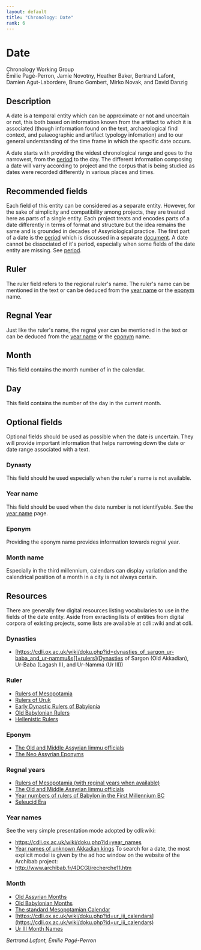 ```yaml
---
layout: default
title: "Chronology: Date"
rank: 6
---
```


# Date
Chronology Working Group   
Émilie Pagé-Perron, Jamie Novotny, Heather Baker, Bertrand Lafont, Damien Agut-Labordere, Bruno Gombert, Mirko Novak, and David Danzig  
     
## Description
A date is a temporal entity which can be approximate or not and uncertain or not, this both based on information known from the artifact to which it is associated (though information found on the text, archaeological find context, and palaeographic and artifact typology infomation) and to our general understanding of the time frame in which the specific date occurs.   
  
A date starts with providing the widest chronological range and goes to the narrowest, from the [period](chronology_period.html) to the day. The different information composing a date will varry according to project and the corpus that is being studied as dates were recorded differently in various places and times. 

## Recommended fields
Each field of this entity can be considered as a separate entity. However, for the sake of simplicity and compatibility among projects, they are treated here as parts of a single entity. Each project treats and encodes parts of a date differently in terms of format and structure but the idea remains the same and is grounded in decades of Assyriological practice. The first part of a date is the [period](chronology_period.html) which is discussed in a separate [document](chronology_period.html). A date cannot be dissociated of it's period, especially when some fields of the date entity are missing. See [period](chronology_period.html).

## Ruler
The ruler field refers to the regional ruler's name. The ruler's name can be mentioned in the text or can be deduced from the [year name](chronology_year_name.html) or the [eponym](#eponym) name.

## Regnal Year
Just like the ruler's name, the regnal year can be mentioned in the text or can be deduced from the [year name](chronology_year_name.html) or the [eponym](#eponym) name.

## Month
This field contains the month number of in the calendar. 

## Day
This field contains the number of the day in the current month.

## Optional fields
Optional fields should be used as possible when the date is uncertain. They will provide important information that helps narrowing down the date or date range associated with a text.

### Dynasty
This field should he used especially when the ruler's name is not available.

### Year name
This field should be used when the date number is not identifyable. See the [year name](chronology_year_name.html) page.

### Eponym
Providing the eponym name provides information towards regnal year.

### Month name
Especially in the third millennium, calendars can display variation and the calendrical position of a month in a city is not always certain.

## Resources
There are generally few digital resources listing vocabularies to use in the fields of the date entity. Aside from exracting lists of entities from digital corpora of existing projects, some lists are available at cdli::wiki and at cdli. 

### Dynasties
- [https://cdli.ox.ac.uk/wiki/doku.php?id=dynasties_of_sargon_ur-baba_and_ur-nammu&s[]=rulers](Dynasties of Sargon (Old Akkadian), Ur-Baba (Lagash II), and Ur-Namma (Ur III))

### Ruler
- [Rulers of Mesopotamia](https://cdli.ox.ac.uk/wiki/doku.php?id=rulers_of_mesopotamia)
- [Rulers of Uruk](https://cdli.ox.ac.uk/wiki/doku.php?id=rulers_of_uruk_-_work_in_progress)
- [Early Dynastic Rulers of Babylonia](https://cdli.ox.ac.uk/wiki/doku.php?id=early_dynastic_rulers_of_babylonia)
- [Old Babylonian Rulers](https://cdli.ox.ac.uk/wiki/doku.php?id=old_babylonian_rulers) 
- [Hellenistic Rulers](https://cdli.ox.ac.uk/wiki/doku.php?id=hellenistic_rulers)

### Eponym
- [The Old and Middle Assyrian limmu officials](https://cdli.ox.ac.uk/wiki/doku.php?id=list_of_old_assyrian_limmu_officials)
- [The Neo Assyrian Eponyms](https://cdli.ox.ac.uk/wiki/doku.php?id=list_of_neo_assyrian_limmu_officials)

### Regnal years
- [Rulers of Mesopotamia (with reginal years when available)](https://cdli.ox.ac.uk/wiki/doku.php?id=rulers_of_mesopotamia)
- [The Old and Middle Assyrian limmu officials](https://cdli.ox.ac.uk/wiki/doku.php?id=list_of_old_assyrian_limmu_officials)
- [Year numbers of rulers of Babylon in the First Millennium BC](https://cdli.ox.ac.uk/wiki/doku.php?id=year_numbersrulers_of_babylon_in_the_first_millennium_bc)
- [Seleucid Era](https://cdli.ox.ac.uk/wiki/doku.php?id=seleucid_era)

### Year names
See the very simple presentation mode adopted by cdli:wiki:  
- <https://cdli.ox.ac.uk/wiki/doku.php?id=year_names>   
- [Year names of unknown Akkadian kings](https://cdli.ox.ac.uk/wiki/doku.php?id=king_unknown_akkad_dynasty_year-names)
To search for a date, the most explicit model is given by the ad hoc window on the website of the Archibab project:  
- <http://www.archibab.fr/4DCGI/recherche11.htm>     

### Month
- [Old Assyrian Months](https://cdli.ox.ac.uk/wiki/doku.php?id=the_old_assyrian_calendar)
- [Old Babylonian Months](https://cdli.ox.ac.uk/wiki/doku.php?id=months_in_the_old_babylonian_period)
- [The standard Mesopotamian Calendar](https://cdli.ox.ac.uk/wiki/doku.php?id=the_standard_mesopotamian_calendar)
- [https://cdli.ox.ac.uk/wiki/doku.php?id=ur_iii_calendars](https://cdli.ox.ac.uk/wiki/doku.php?id=ur_iii_calendars)
- [Ur III Month Names](https://cdli.ucla.edu/tools/ur3months/month.html)
 
*Bertrand Lafont, Émilie Pagé-Perron*
